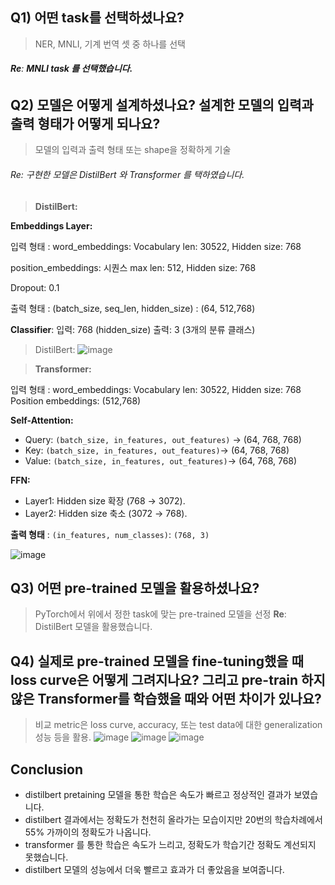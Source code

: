 ## Q1) 어떤 task를 선택하셨나요?

> NER, MNLI, 기계 번역 셋 중 하나를 선택

###### **Re**: **MNLI task 를 선택했습니다.**

## Q2) 모델은 어떻게 설계하셨나요? 설계한 모델의 입력과 출력 형태가 어떻게 되나요?

> 모델의 입력과 출력 형태 또는 shape을 정확하게 기술

###### Re: 구현한 모델은 DistilBert 와 Transformer 를 택하였습니다.

> **DistilBert:**

**Embeddings Layer:**

입력 형태 :
word_embeddings:  Vocabulary  len: 30522, Hidden size: 768 

position_embeddings: 시퀀스 max len: 512, Hidden size: 768 

Dropout: 0.1

출력 형태 :
(batch_size, seq_len, hidden_size) :  (64, 512,768)

**Classifier**:
입력: 768 (hidden_size)
출력: 3 (3개의 분류 클래스)

> DistilBert:
> ![image](https://github.com/user-attachments/assets/04f48f12-e342-4bc1-a5f9-95e33244d954)

> **Transformer:**

입력 형태 :
word_embeddings:  Vocabulary  len: 30522, Hidden size: 768
Position embeddings: (512,768)

**Self-Attention:**

* Query: `(batch_size, in_features, out_features)` -> (64, 768, 768)
* Key: `(batch_size, in_features, out_features)`-> (64, 768, 768)
* Value: `(batch_size, in_features, out_features)`-> (64, 768, 768)

**FFN:**

* Layer1: Hidden size 확장 (768 → 3072).
* Layer2: Hidden size 축소 (3072 → 768).

**출력 형태** : `(in_features, num_classes)`: `(768, 3)`

![image](https://github.com/user-attachments/assets/92cb4c82-7cb3-4ad3-b8a2-63b9b9adff17)


## Q3) 어떤 pre-trained 모델을 활용하셨나요?

> PyTorch에서 위에서 정한 task에 맞는 pre-trained 모델을 선정
> **Re**: DistilBert 모델을 활용했습니다.

## Q4) 실제로 pre-trained 모델을 fine-tuning했을 때 loss curve은 어떻게 그려지나요? 그리고 pre-train 하지 않은 Transformer를 학습했을 때와 어떤 차이가 있나요?

> 비교 metric은 loss curve, accuracy, 또는 test data에 대한 generalization 성능 등을 활용.
> ![image](https://github.com/user-attachments/assets/e96b2c90-bfbf-4b5e-99dc-8362d014a330)
> ![image](https://github.com/user-attachments/assets/b887131f-ece2-402a-bab8-e2329596f6ee)
> ![image](https://github.com/user-attachments/assets/0338e3c1-98e0-422b-adf6-16c2d0c85526)

## Conclusion

* distilbert pretaining 모델을 통한 학습은 속도가 빠르고 정상적인 결과가 보였습니다.
* distilbert 결과에서는 정확도가 천천히 올라가는 모습이지만 20번의 학습차례에서 55% 가까이의 정확도가 나옵니다.
* transformer 를 통한 학습은 속도가 느리고, 정확도가 학습기간 정확도 계선되지 못했습니다.
* distilbert 모델의 성능에서 더욱 빨르고 효과가 더 좋았음을 보여줍니다.



